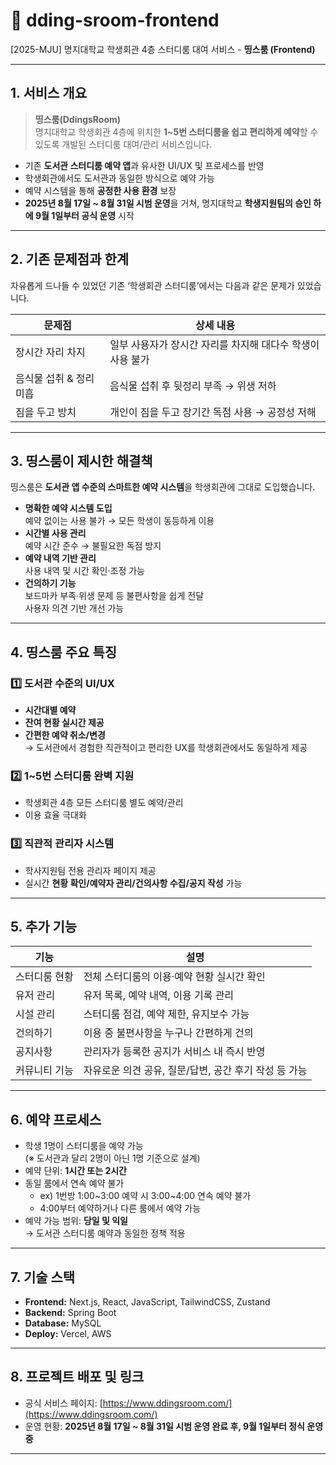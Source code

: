 # 🏫 dding-sroom-frontend
[2025-MJU] 명지대학교 학생회관 4층 스터디룸 대여 서비스 - **띵스룸 (Frontend)**

---

## 1. 서비스 개요

> **띵스룸(DdingsRoom)**  
> 명지대학교 학생회관 4층에 위치한 **1~5번 스터디룸을 쉽고 편리하게 예약**할 수 있도록 개발된 스터디룸 대여/관리 서비스입니다.

- 기존 **도서관 스터디룸 예약 앱**과 유사한 UI/UX 및 프로세스를 반영  
- 학생회관에서도 도서관과 동일한 방식으로 예약 가능  
- 예약 시스템을 통해 **공정한 사용 환경** 보장  
- **2025년 8월 17일 ~ 8월 31일 시범 운영**을 거쳐, 명지대학교 **학생지원팀의 승인 하에 9월 1일부터 공식 운영** 시작  

---

## 2. 기존 문제점과 한계

자유롭게 드나들 수 있었던 기존 ‘학생회관 스터디룸’에서는 다음과 같은 문제가 있었습니다.

| 문제점 | 상세 내용 |
| --- | --- |
| 장시간 자리 차지 | 일부 사용자가 장시간 자리를 차지해 대다수 학생이 사용 불가 |
| 음식물 섭취 & 정리 미흡 | 음식물 섭취 후 뒷정리 부족 → 위생 저하 |
| 짐을 두고 방치 | 개인이 짐을 두고 장기간 독점 사용 → 공정성 저해 |

---

## 3. 띵스룸이 제시한 해결책

띵스룸은 **도서관 앱 수준의 스마트한 예약 시스템**을 학생회관에 그대로 도입했습니다.

- **명확한 예약 시스템 도입**  
  예약 없이는 사용 불가 → 모든 학생이 동등하게 이용
- **시간별 사용 관리**  
  예약 시간 준수 → 불필요한 독점 방지
- **예약 내역 기반 관리**  
  사용 내역 및 시간 확인·조정 가능
- **건의하기 기능**  
  보드마카 부족·위생 문제 등 불편사항을 쉽게 전달  
  사용자 의견 기반 개선 가능

---

## 4. 띵스룸 주요 특징

### 1️⃣ 도서관 수준의 UI/UX
- **시간대별 예약**
- **잔여 현황 실시간 제공**
- **간편한 예약 취소/변경**  
→ 도서관에서 경험한 직관적이고 편리한 UX를 학생회관에서도 동일하게 제공  

### 2️⃣ 1~5번 스터디룸 완벽 지원
- 학생회관 4층 모든 스터디룸 별도 예약/관리  
- 이용 효율 극대화  

### 3️⃣ 직관적 관리자 시스템
- 학사지원팀 전용 관리자 페이지 제공  
- 실시간 **현황 확인/예약자 관리/건의사항 수집/공지 작성** 가능  

---

## 5. 추가 기능

| 기능 | 설명 |
| --- | --- |
| 스터디룸 현황 | 전체 스터디룸의 이용·예약 현황 실시간 확인 |
| 유저 관리 | 유저 목록, 예약 내역, 이용 기록 관리 |
| 시설 관리 | 스터디룸 점검, 예약 제한, 유지보수 가능 |
| 건의하기 | 이용 중 불편사항을 누구나 간편하게 건의 |
| 공지사항 | 관리자가 등록한 공지가 서비스 내 즉시 반영 |
| 커뮤니티 기능 | 자유로운 의견 공유, 질문/답변, 공간 후기 작성 등 가능 |

---

## 6. 예약 프로세스

- 학생 1명이 스터디룸을 예약 가능  
  (※ 도서관과 달리 2명이 아닌 1명 기준으로 설계)  
- 예약 단위: **1시간 또는 2시간**  
- 동일 룸에서 연속 예약 불가  
  - ex) 1번방 1:00~3:00 예약 시 3:00~4:00 연속 예약 불가  
  - 4:00부터 예약하거나 다른 룸에서 예약 가능  
- 예약 가능 범위: **당일 및 익일**  
  → 도서관 스터디룸 예약과 동일한 정책 적용  

---

## 7. 기술 스택

- **Frontend:** Next.js, React, JavaScript, TailwindCSS, Zustand  
- **Backend:** Spring Boot  
- **Database:** MySQL  
- **Deploy:** Vercel, AWS  

---

## 8. 프로젝트 배포 및 링크

- 공식 서비스 페이지: [https://www.ddingsroom.com/](https://www.ddingsroom.com/)  
- 운영 현황: **2025년 8월 17일 ~ 8월 31일 시범 운영 완료 후, 9월 1일부터 정식 운영 중**

---
